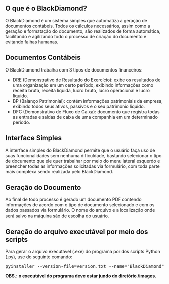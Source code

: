 <h2>O que é o BlackDiamond?</h2>
<p>O BlackDiamond é um sistema simples que automatiza a geração de documentos contábeis. Todos os cálculos necessários, assim como a geração e formatação do documento, são realizados de forma automática, facilitando e agilizando todo o processo de criação do documento e evitando falhas humanas.</p>

<h2>Documentos Contábeis</h2>
<p>O BlackDiamond trabalha com 3 tipos de documentos financeiros:</p>
<ul>
  <li>DRE (Demonstrativo de Resultado do Exercício): exibe os resultados de uma organização em um certo período, exibindo informações como receita bruta, receita líquida, lucro bruto, lucro operacional e lucro líquido.</li>
  <li>BP (Balanço Patrimonial): contém informações patrimoniais da empresa, exibindo todos seus ativos, passivos e o seu patrimônio líquido.</li>
  <li>DFC (Demonstrativo de Fluxo de Caixa): documento que registra todas as entradas e saídas de caixa de uma companhia em um determinado período.</li>
</ul>

<h2>Interface Simples</h2>
<p>A interface simples do BlackDiamond permite que o usuário faça uso de suas funcionalidades sem nenhuma dificuldade, bastando selecionar o tipo de documento que ele quer trabalhar por meio do menu lateral esquerdo e preencher todas as informações solicitadas via formulário, com toda parte mais complexa sendo realizada pelo BlackDiamond.</p>

<h2>Geração do Documento</h2>
<p>Ao final de todo processo é gerado um documento PDF contendo informações de acordo com o tipo de documento selecionado e com os dados passados via formulário. O nome do arquivo e a localização onde será salvo na máquina são de escolha do usuário.</p>

<h2>Geração do arquivo executável por meio dos scripts</h2>
<p>Para gerar o arquivo executável (.exe) do programa por dos scripts Python (.py), use do seguinte comando:</p>
<pre>pyinstaller --version-file=version.txt --name="BlackDiamond" --icon=images\icon.ico --hidden-import=babel.numbers --additional-hooks-dir=. --onefile --windowed main.py</pre>
<p><strong>OBS.: o executável do programa deve estar jundo do diretório /images.</strong></p>
